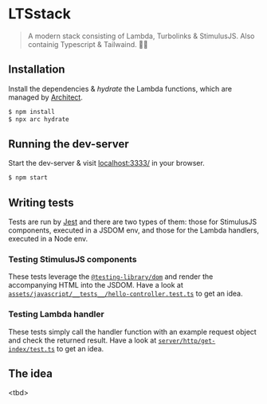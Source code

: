 # LTSstack

> A modern stack consisting of Lambda, Turbolinks & StimulusJS. Also containig Typescript &
> Tailwaind. :man_shrugging:

## Installation

Install the dependencies & _hydrate_ the Lambda functions, which are managed by [Architect](https://arc.codes).

```sh
$ npm install
$ npx arc hydrate
```

## Running the dev-server

Start the dev-server & visit [localhost:3333/](http://localhost:3333/) in your browser.

```sh
$ npm start
```

## Writing tests

Tests are run by [Jest](https://jestjs.io) and there are two types of them: those for StimulusJS
components, executed in a JSDOM env, and those for the Lambda handlers, executed in a Node env.

### Testing StimulusJS components

These tests leverage the [`@testing-library/dom`](https://npm.im/@testing-library/dom) and render
the accompanying HTML into the JSDOM. Have a look at
[`assets/javascript/__tests__/hello-controller.test.ts`](assets/javascript/__tests__/hello-controller.test.ts)
to get an idea.

### Testing Lambda handler

These tests simply call the handler function with an example request object and check the returned
result. Have a look at [`server/http/get-index/test.ts`](server/http/get-index/test.ts) to get an
idea.

## The idea

&lt;tbd&gt;

